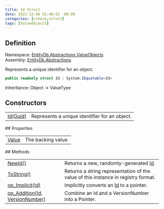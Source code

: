 ```yaml
---
title: Id Struct
date: 2022-12-06 01:40:52 -08:00
categories: [csharp,struct]
tags: [ValueObjects]
---
```


## Definition
Namespace: <a href='/posts/csharp.namespace.entitydb.abstractions.valueobjects/'>EntityDb.Abstractions.ValueObjects</a><br />
Assembly: <a href='/posts/csharp.assembly.entitydb.abstractions/'>EntityDb.Abstractions</a><br />

Represents a unique identifier for an object.

```cs
public readonly struct Id : System.IEquatable<Id>
```
Inheritance: Object &rarr; ValueType
## Constructors
<table><tr><td><!--/posts/csharp.notimplemented.entitydb.abstractions.valueobjects.id-.ctor#.../--><a href='#'>Id(Guid)</a></td><td>
Represents a unique identifier for an object.
</td></tr></table>
## Properties
<table><tr><td><!--/posts/csharp.notimplemented.entitydb.abstractions.valueobjects.id.value/--><a href='#'>Value</a></td><td>The backing value.</td></tr></table>
## Methods
<table><tr><td><!--/posts/csharp.notimplemented.entitydb.abstractions.valueobjects.id.newid/--><a href='#'>NewId()</a></td><td>
Returns a new, randomly-generated <a href='/posts/csharp.struct.entitydb.abstractions.valueobjects.id/'>Id</a>.
</td></tr><tr><td><!--/posts/csharp.notimplemented.entitydb.abstractions.valueobjects.id.tostring/--><a href='#'>ToString()</a></td><td>
Returns a string representation of the value of this instance in
registry format.
</td></tr><tr><td><!--/posts/csharp.notimplemented.entitydb.abstractions.valueobjects.id.op_implicit/--><a href='#'>op_Implicit(Id)</a></td><td>
Implicitly converts an <a href='/posts/csharp.struct.entitydb.abstractions.valueobjects.id/'>Id</a> to a pointer.
</td></tr><tr><td><!--/posts/csharp.notimplemented.entitydb.abstractions.valueobjects.id.op_addition/--><a href='#'>op_Addition(Id, VersionNumber)</a></td><td>
Combine an Id and a VersionNumber into a Pointer.
</td></tr></table>

